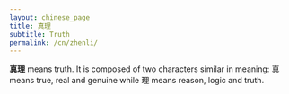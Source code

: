 ```yaml
---
layout: chinese_page
title: 真理
subtitle: Truth
permalink: /cn/zhenli/
---
```


**真理** means truth. It is composed of two characters similar in meaning: 真 means true, real and genuine while 理 means reason, logic and truth.

